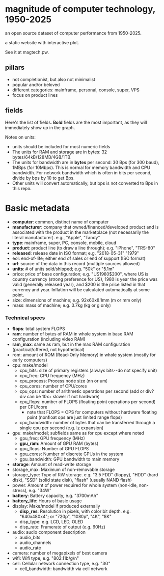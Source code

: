 # magnitude of computer technology, 1950-2025

an open source dataset of computer performance from 1950-2025.

a static website with interactive plot.

See it at magtech.pw.

## pillars

- not completionist, but also not minimalist
- popular and/or beloved
- different categories: mainframe, personal, console, super, VPS
- focus on product lines

## fields

Here's the list of fields.  **Bold** fields are the most important, as they will immediately show up in the graph.

Notes on units:

- units should be included for most numeric fields
- The units for RAM and storage are in bytes: 32 bytes/64kB/128MB/4GB/1TB.
- The units for bandwidth are in **bytes** per second: 30 Bps (for 300 baud), 1MBps (for 10Mbps).  This is normal for memory bandwidth and CPU bandwidth.  For network bandwidth which is often in bits per second, divide by bps by 10 to get Bps.
- Other units will convert automatically, but bps is not converted to Bps in this repo.

# Basic metadata

- **computer**: common, distinct name of computer
- **manufacturer**: company that owned/financed/developed product and is associated with the product in the marketplace (not necessarily the literal manufacturer). e.g., "Apple", "Tandy"
- **type**: mainframe, super, PC, console, mobile, cloud
- **product**: product line (to draw a line through); e.g. "iPhone", "TRS-80"
- **released**: release date in ISO format; e.g. "2018-05-31" "1979"
- eol: end-of-life; either end of sales or end of support (ISO format)
- **url**: source of the data in this record (multiple sources allowed)
- **units**: # of units sold/shipped; e.g. "50k" or "5.1m"
- price: price of base configuration; e.g. "US1980$200", where US is country currency (strong preference for US), 1980 is year the price was valid (generally released year), and $200 is the price listed in that currency and year.  Inflation will be calculated automatically at some point.
- size: dimensions of machine; e.g. 92x60x8.1mm (m or mm only)
- mass: mass of machine; e.g. 3.7kg (kg or g only)

### Technical specs

- **flops**: total system FLOPS
- **ram**: number of bytes of RAM in whole system in base RAM configuration (including video RAM)
- **ram_max**: same as ram, but in the max RAM configuration (practical/offered, not hypothetical)
- rom: amount of ROM (Read-Only Memory) in whole system (mostly for early computers)
- cpu: make/model
  - cpu_bits: size of primary registers (always bits--do not specify unit)
  - cpu_freq: CPU frequency (MHz)
  - cpu_process: Process node size (nn or um)
  - cpu_cores: number of CPU/cores
  - cpu_ops: number of arithmetic operations per second (add or div?  div can be 10x+ slower if not hardware)
  - cpu_flops: number of FLOPS (floating point operations per second) per CPU/core
     - note that FLOPS = OPS for computers without hardware floating point (nonfloat ops are just limited range flops)
  - cpu_bandwidth: number of bytes that can be transferred through a single cpu per second (e.g. lz expansion)
- gpu: make/model; subfields same as for cpu except where noted
  - gpu_freq: GPU frequency (MHz)
  - **gpu_ram**: Amount of GPU RAM (bytes)
  - gpu_flops: Number of GPU FLOPS
  - gpu_cores: Number of discrete GPUs in the system
  - gpu_bandwidth: GPU bandwidth to main memory
- **storage**: Amount of read-write storage
- storage_max: Maximum of non-removable storage
- storage_type: Type of RW storage.  e.g. "3.5 FDD" (floppy), "HDD" (hard disk), "SSD" (solid state disk), "flash" (usually NAND flash)
- power: Amount of power required for whole system (non-idle, non-stress), e.g. "34W"
- **battery**: Battery capacity, e.g. "3700mAh"
- **battery_life**: Hours of basic usage
- display: Make/model if produced externally
  - **disp_res**: Resolution in pixels, with color bit depth. e.g. "640x480x4"; or "720p", "1080p", "4K", "8K"
  - disp_type: e.g. LCD, LED, OLED
  - disp_rate: Framerate of output (e.g. 60Hz)
- audio: audio component description
  - audio_bits
  - audio_channels
  - audio_rate
- camera: number of megapixels of best camera
- wifi: Wifi type, e.g. "802.11b/g/n"
- cell: Cellular network connection type, e.g. "3G"
  - cell_bandwidth: bandwidth via cell network
